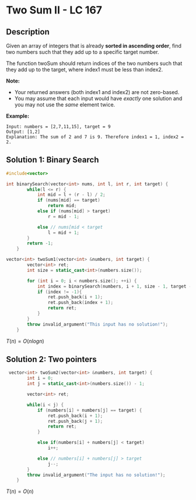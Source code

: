 # Two Sum II - LC 167

## Description


Given an array of integers that is already **sorted in ascending order**, find two numbers such that they add up to a specific target number.

The function twoSum should return indices of the two numbers such that they add up to the target, where index1 must be less than index2.

**Note:**

- Your returned answers (both index1 and index2) are not zero-based.
- You may assume that each input would have *exactly* one solution and you may not use the *same* element twice.

**Example:**

```
Input: numbers = [2,7,11,15], target = 9
Output: [1,2]
Explanation: The sum of 2 and 7 is 9. Therefore index1 = 1, index2 = 2.
```

## Solution 1: Binary Search

```cpp
#include<vector>

int binarySearch(vector<int> nums, int l, int r, int target) {
        while(l <= r) {
            int mid = l + (r - l) / 2;
            if (nums[mid] == target)
                return mid;
            else if (nums[mid] > target)
                r = mid - 1;

            else // nums[mid < target
                l = mid + 1;
        }
        return -1;
    }

vector<int> twoSum1(vector<int> &numbers, int target) {
        vector<int> ret;
        int size = static_cast<int>(numbers.size());

        for (int i = 0; i < numbers.size(); ++i) {
            int index = binarySearch(numbers, i + 1, size - 1, target - numbers[i]);
            if (index != -1){
                ret.push_back(i + 1);
                ret.push_back(index + 1);
                return ret;
            }
        }
        throw invalid_argument("This input has no solution!");
    }
```

$T(n)=O(nlogn)$

## Solution 2: Two pointers

```cpp
 vector<int> twoSum2(vector<int> &numbers, int target) {
        int i = 0;
        int j = static_cast<int>(numbers.size()) - 1;

        vector<int> ret;

        while(i < j) {
            if (numbers[i] + numbers[j] == target) {
                ret.push_back(i + 1);
                ret.push_back(j + 1);
                return ret;
            }

            else if(numbers[i] + numbers[j] < target)
                i++;

            else // numbers[i] + numbers[j] > target
                j--;
        }
        throw invalid_argument("The input has no solution!");
    }
```

$T(n)=O(n)$

